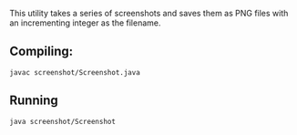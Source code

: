This utility takes a series of screenshots and saves them as PNG files with an incrementing integer as the filename.

## Compiling:
    javac screenshot/Screenshot.java

## Running
    java screenshot/Screenshot

